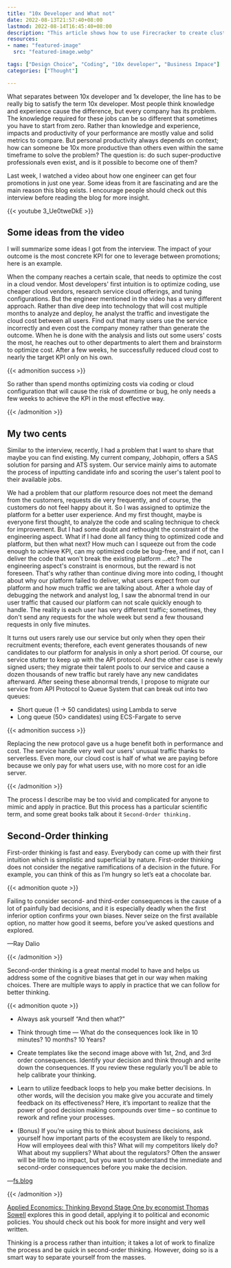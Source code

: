 ```yaml
---
title: "10x Developer and What not"
date: 2022-08-13T21:57:40+08:00
lastmod: 2022-08-14T16:45:40+08:00
description: "This article shows how to use Firecracker to create cluster VMs with container."
resources:
- name: "featured-image"
  src: "featured-image.webp"

tags: ["Design Choice", "Coding", "10x developer", "Business Impace"]
categories: ["Thought"]

---
```


What separates between 10x developer and 1x developer, the line has to be really big to satisfy the term 10x developer. Most people think knowledge and experience cause the difference, but every company has its problem. The knowledge required for these jobs can be so different that sometimes you have to start from zero. Rather than knowledge and experience, impacts and productivity of your performance are mostly value and solid metrics to compare. But personal productivity always depends on context; how can someone be 10x more productive than others even within the same timeframe to solve the problem? The question is: do such super-productive professionals even exist, and is it possible to become one of them?

<!--more-->

Last week, I watched a video about how one engineer can get four promotions in just one year. Some ideas from it are fascinating and are the main reason this blog exists. I encourage people should check out this interview before reading the blog for more insight.

{{< youtube 3_Ue0tweDkE >}}

## Some ideas from the video

I will summarize some ideas I got from the interview. The impact of your outcome is the most concrete KPI for one to leverage between promotions; here is an example.

When the company reaches a certain scale, that needs to optimize the cost in a cloud vendor. Most developers' first intuition is to optimize coding, use cheaper cloud vendors, research service cloud offerings, and tuning configurations. But the engineer mentioned in the video has a very different approach. Rather than dive deep into technology that will cost multiple months to analyze and deploy, he analyst the traffic and investigate the cloud cost between all users. Find out that many users use the service incorrectly and even cost the company money rather than generate the outcome. When he is done with the analysis and lists out some users' costs the most, he reaches out to other departments to alert them and brainstorm to optimize cost. After a few weeks, he successfully reduced cloud cost to nearly the target KPI only on his own.

{{< admonition success >}}

So rather than spend months optimizing costs via coding or cloud configuration that will cause the risk of downtime or bug, he only needs a few weeks to achieve the KPI in the most effective way.

{{< /admonition >}}

## My two cents

Similar to the interview, recently, I had a problem that I want to share that maybe you can find existing. My current company, Jobhopin, offers a SAS solution for parsing and ATS system. Our service mainly aims to automate the process of inputting candidate info and scoring the user's talent pool to their available jobs.

We had a problem that our platform resource does not meet the demand from the customers, requests die very frequently, and of course, the customers do not feel happy about it. So I was assigned to optimize the platform for a better user experience. And my first thought, maybe is everyone first thought, to analyze the code and scaling technique to check for improvement. But I had some doubt and rethought the constraint of the engineering aspect. What if I had done all fancy thing to optimized code and platform, but then what next? How much can I squeeze out from the code enough to achieve KPI, can my optimized code be bug-free, and if not, can I deliver the code that won't break the existing platform ...etc? The engineering aspect's constraint is enormous, but the reward is not foreseen. That's why rather than continue diving more into coding, I thought about why our platform failed to deliver, what users expect from our platform and how much traffic we are talking about. After a whole day of debugging the network and analyst log, I saw the abnormal trend in our user traffic that caused our platform can not scale quickly enough to handle. The reality is each user has very different traffic; sometimes, they don't send any requests for the whole week but send a few thousand requests in only five minutes.

It turns out users rarely use our service but only when they open their recruitment events; therefore, each event generates thousands of new candidates to our platform for analysis in only a short period. Of course, our service stutter to keep up with the API protocol. And the other case is newly signed users; they migrate their talent pools to our service and cause a dozen thousands of new traffic but rarely have any new candidates afterward. After seeing these abnormal trends, I propose to migrate our service from API Protocol to Queue System that can break out into two queues:

- Short queue (1 -> 50 candidates) using Lambda to serve
- Long queue (50> candidates) using ECS-Fargate to serve

{{< admonition success >}}

Replacing the new protocol gave us a huge benefit both in performance and cost. The service handle very well our users' unusual traffic thanks to serverless. Even more, our cloud cost is half of what we are paying before because we only pay for what users use, with no more cost for an idle server.

{{< /admonition >}}

The process I describe may be too vivid and complicated for anyone to mimic and apply in practice. But this process has a particular scientific term, and some great books talk about it `Second-Order thinking.`

## Second-Order thinking

First-order thinking is fast and easy. Everybody can come up with their first intuition which is simplistic and superficial by nature. First-order thinking does not consider the negative ramifications of a decision in the future. For example, you can think of this as I’m hungry so let’s eat a chocolate bar.

{{< admonition quote >}}

Failing to consider second- and third-order consequences is the cause of a lot of painfully bad decisions, and it is especially deadly when the first inferior option confirms your own biases. Never seize on the first available option, no matter how good it seems, before you’ve asked questions and explored.

—Ray Dalio

{{< /admonition >}}

Second-order thinking is a great mental model to have and helps us address some of the cognitive biases that get in our way when making choices. There are multiple ways to apply in practice that we can follow for better thinking.

{{< admonition quote >}}

- Always ask yourself “And then what?”

- Think through time — What do the consequences look like in 10 minutes? 10 months? 10 Years?

- Create templates like the second image above with 1st, 2nd, and 3rd order consequences. Identify your decision and think through and write down the consequences. If you review these regularly you’ll be able to help calibrate your thinking.

- Learn to utilize feedback loops to help you make better decisions. In other words, will the decision you make give you accurate and timely feedback on its effectiveness? Here, it’s important to realize that the power of good decision making compounds over time – so continue to rework and refine your processes.

- (Bonus) If you’re using this to think about business decisions, ask yourself how important parts of the ecosystem are likely to respond. How will employees deal with this? What will my competitors likely do? What about my suppliers? What about the regulators? Often the answer will be little to no impact, but you want to understand the immediate and second-order consequences before you make the decision.

—[fs.blog](https://fs.blog/second-order-thinking/)

{{< /admonition >}}

[Applied Economics: Thinking Beyond Stage One by economist Thomas Sowell](https://www.amazon.com/Applied-Economics-Thinking-Beyond-Stage/dp/0465003451) explores this in good detail, applying it to political and economic policies. You should check out his book for more insight and very well written.

Thinking is a process rather than intuition; it takes a lot of work to finalize the process and be quick in second-order thinking. However, doing so is a smart way to separate yourself from the masses.
